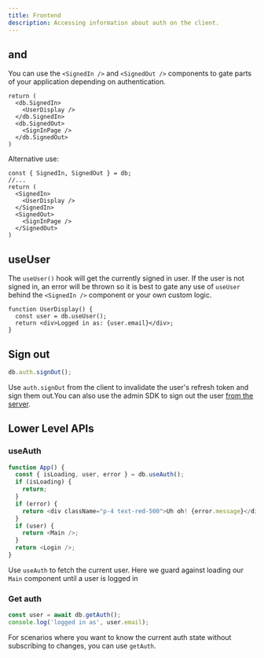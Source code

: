 ```yaml
---
title: Frontend
description: Accessing information about auth on the client.
---
```


## <SignedIn /> and <SignedOut />

You can use the `<SignedIn />` and `<SignedOut />` components to gate parts of your application depending on authentication.

```typescriptreact
return (
  <db.SignedIn>
    <UserDisplay />
  </db.SignedIn>
  <db.SignedOut>
    <SignInPage />
  </db.SignedOut>
)
```

Alternative use:

```
const { SignedIn, SignedOut } = db;
//...
return (
  <SignedIn>
    <UserDisplay />
  </SignedIn>
  <SignedOut>
    <SignInPage />
  </SignedOut>
)
```

## useUser

The `useUser()` hook will get the currently signed in user.
If the user is not signed in, an error will be thrown so it is best to gate any use of `useUser` behind the `<SignedIn />` component or your own custom logic.

```tsx
function UserDisplay() {
  const user = db.useUser();
  return <div>Logged in as: {user.email}</div>;
}
```

## Sign out

```javascript
db.auth.signOut();
```

Use `auth.signOut` from the client to invalidate the user's refresh token and
sign them out.You can also use the admin SDK to sign out the user [from the
server](/docs/backend#sign-out).

## Lower Level APIs

### useAuth

```javascript
function App() {
  const { isLoading, user, error } = db.useAuth();
  if (isLoading) {
    return;
  }
  if (error) {
    return <div className="p-4 text-red-500">Uh oh! {error.message}</div>;
  }
  if (user) {
    return <Main />;
  }
  return <Login />;
}
```

Use `useAuth` to fetch the current user. Here we guard against loading
our `Main` component until a user is logged in

### Get auth

```javascript
const user = await db.getAuth();
console.log('logged in as', user.email);
```

For scenarios where you want to know the current auth state without subscribing
to changes, you can use `getAuth`.
